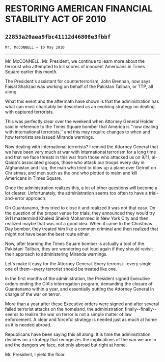 # RESTORING AMERICAN FINANCIAL STABILITY ACT OF 2010
## `22853a20aea9fbc41112d46808e3fbbf`
`Mr. McCONNELL — 10 May 2010`

---


Mr. McCONNELL. Mr. President, we continue to learn more about the 
terrorist who attempted to kill scores of innocent Americans in Times 
Square earlier this month.

The President's assistant for counterterrorism, John Brennan, now 
says Faisal Shahzad was working on behalf of the Pakistan Taliban, or 
TTP, all along.

What this event and the aftermath have shown is that the 
administration has what can most charitably be described as an evolving 
strategy on dealing with captured terrorists.

This was perfectly clear over the weekend when Attorney General 
Holder said in reference to the Times Square bomber that America is 
''now dealing with international terrorists,'' and this may require 
changes to when and how terrorists are issued Miranda warnings.

Now dealing with international terrorists? I remind the Attorney 
General that we have been very much at war with international terrorism 
for a long time and that we face threats in this war from those who 
attacked us on 9/11, al-Qaida's associated groups, those who attack our 
troops every day in Afghanistan and Iraq, the man who tried to blow up 
a plane over Detroit on Christmas, and men such as the one who plotted 
to maim and kill Americans in Times Square.

Once the administration realizes this, a lot of other questions will 
become a lot clearer. Unfortunately, the administration seems too often 
to have a trial-and-error approach.

On Guantanamo, they tried to close it and realized it was not that 
easy. On the question of the proper venue for trials, they announced 
they would try 9/11 mastermind Khaleid Sheikh Mohammed in New York City 
and then realized maybe that was not a good idea. When it came to the 
Christmas Day bomber, they treated him like a common criminal and then 
realized that might not have been the best route either.

Now, after learning the Times Square bomber is actually a tool of the 
Pakistani Taliban, they are wondering out loud again if they should 
revisit their approach to administering Miranda warnings.

Let's make it easy for the Attorney General. Every terrorist--every 
single one of them--every terrorist should be treated like one.

In the first months of the administration, the President signed 
Executive orders ending the CIA's interrogation program, demanding the 
closure of Guantanamo within a year, and essentially putting the 
Attorney General in charge of the war on terror.

More than a year after these Executive orders were signed and after 
several failed terrorist attacks on the homeland, the administration 
finally--finally--seems to realize the war on terror is not a simple 
matter of law enforcement. A clear and forceful strategy is needed just 
as much at home as it is needed abroad.

Republicans have been saying this all along. It is time the 
administration decides on a strategy that recognizes the implications 
of the war we are in and the dangers we face, not only abroad but right 
at home.

Mr. President, I yield the floor.
